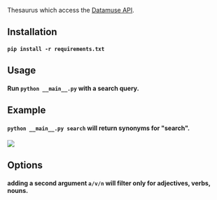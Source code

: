 Thesaurus which access the [Datamuse API](https://datamuse.com/api).

## Installation
#### `pip install -r requirements.txt`

## Usage
#### Run `python __main__.py` with a search query.

## Example
#### `python __main__.py search` will return synonyms for "search".

![](https://i.imgur.com/kIgqZRC.png)

## Options
#### adding a second argument `a/v/n` will filter only for adjectives, verbs, nouns.
